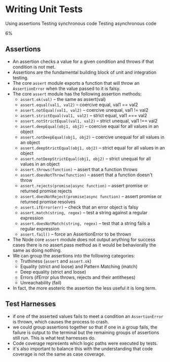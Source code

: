 # Writing Unit Tests

Using assertions
Testing synchronous code
Testing asynchronous code

6%

## Assertions
- An assertion checks a value for a given condition and throws if that condition is not met.
- Assertions are the fundamental building block of unit and integration testing.
- The core `assert` module exports a function that will throw an `AssertionError` when the value passed to it is falsy.
- The core `assert` module has the following assertion methods:
  - `assert.ok(val)` – the same as assert(val)
  - `assert.equal(val1, val2)` – coercive equal, val1 == val2
  - `assert.notEqual(val1, val2)` – coercive unequal, val1 != val2
  - `assert.strictEqual(val1, val2)` – strict equal, val1 === val2
  - `assert.notStrictEqual(val1, val2)` – strict unequal, val1 !== val2
  - `assert.deepEqual(obj1, obj2)` – coercive equal for all values in an object
  - `assert.notDeepEqual(obj1, obj2)` – coercive unequal for all values in an object
  - `assert.deepStrictEqual(obj1, obj2)` – strict equal for all values in an object
  - `assert.notDeepStrictEqual(obj1, obj2)` – strict unequal for all values in an object
  - `assert.throws(function)` – assert that a function throws
  - `assert.doesNotThrow(function)` – assert that a function doesn't throw
  - `assert.rejects(promise|async function)` – assert promise or returned promise rejects
  - `assert.doesNotReject(promise|async function)` – assert promise or returned promise resolves
  - `assert.ifError(err)` – check that an error object is falsy
  - `assert.match(string, regex)` – test a string against a regular expression
  - `assert.doesNotMatch(string, regex)` – test that a string fails a regular expression
  - `assert.fail()` – force an AssertionError to be thrown
- The Node core `assert` module does not output anything for success cases there is no assert.pass method as it would be behaviorally the same as doing nothing.
- We can group the assertions into the following categories:
  - Truthiness (`assert` and `assert.ok`)
  - Equality (strict and loose) and Pattern Matching (match)
  - Deep equality (strict and loose)
  - Errors (ifError plus throws, rejects and their antitheses)
  - Unreachability (fail)
- In fact, the more esoteric the assertion the less useful it is long term.

## Test Harnesses
- if one of the asserted values fails to meet a condition an `AssertionError` is thrown, which causes the process to crash.
- we could group assertions together so that if one in a group fails, the failure is output to the terminal but the remaining groups of assertions still run. This is what test harnesses do.
- Code coverage represents which logic paths were executed by tests.
- it's also important to balance this with the understanding that code coverage is not the same as case coverage.
